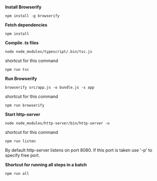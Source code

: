 **Install Browserify**
```
npm install -g browserify
```

**Fetch dependencies**
```
npm install
```

**Compile .ts files**
```
node node_modules/typescript/.bin/tsc.js
```
shortcut for this command
```
npm run tsc
```

**Run Browserify**
```
browserify src/app.js -o bundle.js -s app
```
shortcut for this command
```
npm run browserify

```

**Start http-server**
```
node node_modules/http-server/bin/http-server -o
```
shortcut for this command
```
npm run listen
```

By default http-server listens on port 8080. If this port is taken use '-p' to specify free port. 


**Shortcut for running all steps in a batch**
```
npm run all
```